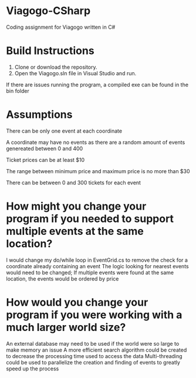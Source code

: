 # Viagogo-CSharp
Coding assignment for Viagogo written in C#

# Build Instructions
1. Clone or download the repository. 
2. Open the Viagogo.sln file in Visual Studio and run.

If there are issues running the program, a compiled exe can be found in the bin folder

# Assumptions
There can be only one event at each coordinate

A coordinate may have no events as there are a random amount of events genereated between 0 and 400

Ticket prices can be at least $10

The range between minimum price and maximum price is no more than $30

There can be between 0 and 300 tickets for each event

# How might you change your program if you needed to support multiple events at the same location?
I would change my do/while loop in EventGrid.cs to remove the check for a coordinate already containing an event
The logic looking for nearest events would need to be changed; If multiple events were found at the same location, the events would be ordered by price

# How would you change your program if you were working with a much larger world size?
An external database may need to be used if the world were so large to make memory an issue
A more efficient search algorithm could be created to decrease the processing time used to access the data
Multi-threading could be used to parallelize the creation and finding of events to greatly speed up the process
